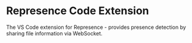 # Represence Code Extension

The VS Code extension for Represence - provides presence detection by sharing file information via WebSocket.
